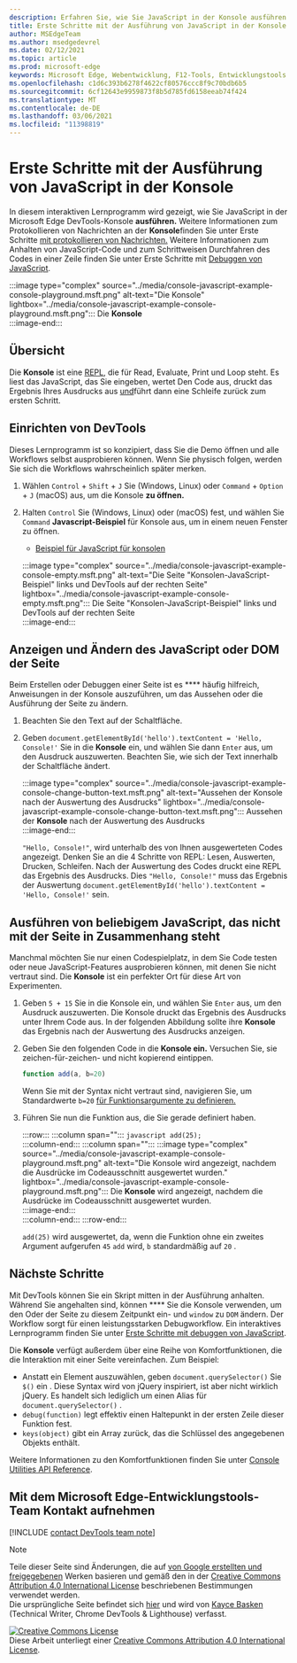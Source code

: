 ```yaml
---
description: Erfahren Sie, wie Sie JavaScript in der Konsole ausführen.
title: Erste Schritte mit der Ausführung von JavaScript in der Konsole
author: MSEdgeTeam
ms.author: msedgedevrel
ms.date: 02/12/2021
ms.topic: article
ms.prod: microsoft-edge
keywords: Microsoft Edge, Webentwicklung, F12-Tools, Entwicklungstools
ms.openlocfilehash: c1d6c393b6278f4622cf80576ccc8f9c70bdb6b5
ms.sourcegitcommit: 6cf12643e9959873f8b5d785fd6158eeab74f424
ms.translationtype: MT
ms.contentlocale: de-DE
ms.lasthandoff: 03/06/2021
ms.locfileid: "11398819"
---
```

<!-- Copyright Kayce Basques 

   Licensed under the Apache License, Version 2.0 (the "License");
   you may not use this file except in compliance with the License.
   You may obtain a copy of the License at

       https://www.apache.org/licenses/LICENSE-2.0

   Unless required by applicable law or agreed to in writing, software
   distributed under the License is distributed on an "AS IS" BASIS,
   WITHOUT WARRANTIES OR CONDITIONS OF ANY KIND, either express or implied.
   See the License for the specific language governing permissions and
   limitations under the License.  -->

# <a name="get-started-with-running-javascript-in-the-console"></a>Erste Schritte mit der Ausführung von JavaScript in der Konsole  

In diesem interaktiven Lernprogramm wird gezeigt, wie Sie JavaScript in der Microsoft Edge DevTools-Konsole **ausführen.**  Weitere Informationen zum Protokollieren von Nachrichten an der **Konsole**finden Sie unter Erste Schritte [mit protokollieren von Nachrichten.][DevToolsConsoleLoggingMessages]  Weitere Informationen zum Anhalten von JavaScript-Code und zum Schrittweisen Durchfahren des Codes in einer Zeile finden Sie unter Erste Schritte mit [Debuggen von JavaScript][DevToolsJavascriptIndex].  

:::image type="complex" source="../media/console-javascript-example-console-playground.msft.png" alt-text="Die Konsole" lightbox="../media/console-javascript-example-console-playground.msft.png":::
   Die **Konsole**  
:::image-end:::  

## <a name="overview"></a>Übersicht  

Die **Konsole** ist eine [REPL][WikiReadEvalPrintLoop], die für Read, Evaluate, Print und Loop steht.  Es liest das JavaScript, das Sie eingeben, wertet Den Code aus, druckt das Ergebnis Ihres Ausdrucks aus [und][2alityExpressionsVersusStatements]führt dann eine Schleife zurück zum ersten Schritt.  

## <a name="set-up-devtools"></a>Einrichten von DevTools  

Dieses Lernprogramm ist so konzipiert, dass Sie die Demo öffnen und alle Workflows selbst ausprobieren können.  Wenn Sie physisch folgen, werden Sie sich die Workflows wahrscheinlich später merken.

1.  Wählen `Control` + `Shift` + `J` Sie \(Windows, Linux\) oder `Command` + `Option` + `J` \(macOS\) aus, um die Konsole **zu öffnen.**  
1.  Halten `Control` Sie \(Windows, Linux\) oder \(macOS\) fest, und wählen Sie `Command` **Javascript-Beispiel** für Konsole aus, um in einem neuen Fenster zu öffnen.  
    
    *   [Beispiel für JavaScript für konsolen][GlitchConsoleJavascriptExample]  
    
    :::image type="complex" source="../media/console-javascript-example-console-empty.msft.png" alt-text="Die Seite "Konsolen-JavaScript-Beispiel" links und DevTools auf der rechten Seite" lightbox="../media/console-javascript-example-console-empty.msft.png":::
       Die Seite "Konsolen-JavaScript-Beispiel" links und DevTools auf der rechten Seite  
    :::image-end:::  
    
## <a name="view-and-change-the-javascript-or-dom-of-the-page"></a>Anzeigen und Ändern des JavaScript oder DOM der Seite  

Beim Erstellen oder Debuggen einer Seite ist es **** häufig hilfreich, Anweisungen in der Konsole auszuführen, um das Aussehen oder die Ausführung der Seite zu ändern.  
    
1.  Beachten Sie den Text auf der Schaltfläche.  
1.  Geben `document.getElementById('hello').textContent = 'Hello, Console!'` Sie in die **Konsole** ein, und wählen Sie dann `Enter` aus, um den Ausdruck auszuwerten.  Beachten Sie, wie sich der Text innerhalb der Schaltfläche ändert.  
    
    :::image type="complex" source="../media/console-javascript-example-console-change-button-text.msft.png" alt-text="Aussehen der Konsole nach der Auswertung des Ausdrucks" lightbox="../media/console-javascript-example-console-change-button-text.msft.png":::
       Aussehen der **Konsole** nach der Auswertung des Ausdrucks  
    :::image-end:::  
    
    `"Hello, Console!"`, wird unterhalb des von Ihnen ausgewerteten Codes angezeigt.  Denken Sie an die 4 Schritte von REPL: Lesen, Auswerten, Drucken, Schleifen.  Nach der Auswertung des Codes druckt eine REPL das Ergebnis des Ausdrucks.  Dies `"Hello, Console!"` muss das Ergebnis der Auswertung `document.getElementById('hello').textContent = 'Hello, Console!'` sein.  
    
## <a name="run-arbitrary-javascript-that-is-not-related-to-the-page"></a>Ausführen von beliebigem JavaScript, das nicht mit der Seite in Zusammenhang steht  

Manchmal möchten Sie nur einen Codespielplatz, in dem Sie Code testen oder neue JavaScript-Features ausprobieren können, mit denen Sie nicht vertraut sind.  Die **Konsole** ist ein perfekter Ort für diese Art von Experimenten.  

1.  Geben `5 + 15` Sie in die Konsole ein, und wählen Sie `Enter` aus, um den Ausdruck auszuwerten. Die Konsole druckt das Ergebnis des Ausdrucks unter Ihrem Code aus.  In der folgenden Abbildung sollte ihre **Konsole** das Ergebnis nach der Auswertung des Ausdrucks anzeigen.  

1.  Geben Sie den folgenden Code in die **Konsole ein.**  Versuchen Sie, sie zeichen-für-zeichen- und nicht kopierend eintippen.  
    
    ```javascript
    function add(a, b=20)
    ```  
    
    Wenn Sie mit der Syntax nicht vertraut sind, navigieren Sie, um Standardwerte `b=20` [für Funktionsargumente zu definieren.][Esma6DefaultParameterValues]  
    
1.  Führen Sie nun die Funktion aus, die Sie gerade definiert haben.  
    
    :::row:::
       :::column span="":::
          ```javascript
          add(25);
          ```  
       :::column-end:::
       :::column span="":::
          :::image type="complex" source="../media/console-javascript-example-console-playground.msft.png" alt-text="Die Konsole wird angezeigt, nachdem die Ausdrücke im Codeausschnitt ausgewertet wurden." lightbox="../media/console-javascript-example-console-playground.msft.png":::
             Die **Konsole** wird angezeigt, nachdem die Ausdrücke im Codeausschnitt ausgewertet wurden.  
          :::image-end:::  
       :::column-end:::
    :::row-end:::
    
    `add(25)` wird ausgewertet, da, wenn die Funktion ohne ein zweites Argument aufgerufen `45` `add` wird, `b` standardmäßig auf `20` .  

## <a name="next-steps"></a>Nächste Schritte  

<!--To explore more features related to running JavaScript in the **Console**, navigate to [Run JavaScript][DevToolsConsoleReference].  -->  

<!--todo: add console reference (run javascript) section when available  -->  

Mit DevTools können Sie ein Skript mitten in der Ausführung anhalten.  Während Sie angehalten sind, können **** Sie die Konsole verwenden, um den Oder der Seite zu diesem Zeitpunkt ein- und `window` zu `DOM` ändern.  Der Workflow sorgt für einen leistungsstarken Debugworkflow.  Ein interaktives Lernprogramm finden Sie unter [Erste Schritte mit debuggen von JavaScript][DevToolsJavascriptIndex].  

Die **Konsole** verfügt außerdem über eine Reihe von Komfortfunktionen, die die Interaktion mit einer Seite vereinfachen.  Zum Beispiel:  

*   Anstatt ein Element auszuwählen, geben `document.querySelector()` Sie `$()` ein .  Diese Syntax wird von jQuery inspiriert, ist aber nicht wirklich jQuery.  Es handelt sich lediglich um einen Alias für `document.querySelector()` .  
*   `debug(function)` legt effektiv einen Haltepunkt in der ersten Zeile dieser Funktion fest.  
*   `keys(object)` gibt ein Array zurück, das die Schlüssel des angegebenen Objekts enthält.  

Weitere Informationen zu den Komfortfunktionen finden Sie unter [Console Utilities API Reference][DevToolsConsoleUtilities].  

## <a name="getting-in-touch-with-the-microsoft-edge-devtools-team"></a>Mit dem Microsoft Edge-Entwicklungstools-Team Kontakt aufnehmen  

[!INCLUDE [contact DevTools team note](../includes/contact-devtools-team-note.md)]  

<!-- links -->  

[DevToolsConsoleLoggingMessages]: ./log.md "Erste Schritte mit der Protokollierung von Nachrichten in der Konsolenkonsole | Microsoft Docs"  
[DevToolsConsoleReference]: ./reference.md#run-javascript "Konsolenreferenz | Microsoft Docs"  
[DevToolsConsoleUtilities]: ./utilities.md "Console Utilities API reference | Microsoft Docs"  
[DevToolsJavascriptIndex]: ../javascript/index.md "Erste Schritte mit dem Debuggen von JavaScript in Microsoft Edge DevTools | Microsoft Docs"  

[2alityExpressionsVersusStatements]: https://2ality.com/2012/09/expressions-vs-statements.html "Ausdrücke und Anweisungen in JavaScript"  

[Esma6DefaultParameterValues]: https://es6-features.org/index#DefaultParameterValues "Standardparameterwerte - Erweiterte Parameterbehandlung - ECMAScript 6 – Neue Features: Übersicht & Vergleich"  

[GlitchConsoleJavascriptExample]: https://microsoft-edge-chromium-devtools.glitch.me/static/console/javascript/index.html "Javascript-Beispiel für | Glitch"  

[WikiReadEvalPrintLoop]: https://en.wikipedia.org/wiki/Read–eval–print_loop "Lese-eval-print-Schleife – Wikipedia"  

> [!NOTE]
> Teile dieser Seite sind Änderungen, die auf [von Google erstellten und freigegebenen][GoogleSitePolicies] Werken basieren und gemäß den in der [Creative Commons Attribution 4.0 International License][CCA4IL] beschriebenen Bestimmungen verwendet werden.  
> Die ursprüngliche Seite befindet sich [hier](https://developers.google.com/web/tools/chrome-devtools/console/javascript) und wird von [Kayce Basken][KayceBasques] \(Technical Writer, Chrome DevTools \& Lighthouse\) verfasst.  

[![Creative Commons License][CCby4Image]][CCA4IL]  
Diese Arbeit unterliegt einer [Creative Commons Attribution 4.0 International License][CCA4IL].  

[CCA4IL]: https://creativecommons.org/licenses/by/4.0  
[CCby4Image]: https://i.creativecommons.org/l/by/4.0/88x31.png  
[GoogleSitePolicies]: https://developers.google.com/terms/site-policies  
[KayceBasques]: https://developers.google.com/web/resources/contributors/kaycebasques  
